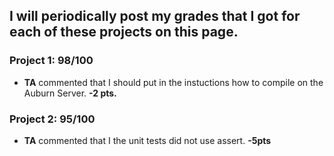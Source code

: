 ## I will periodically post my grades that I got for each of these projects on this page.
 
### Project 1: 98/100
- **TA** commented that I should put in the instuctions how to compile on the Auburn Server. **-2 pts.**

### Project 2: 95/100
- **TA** commented that I the unit tests did not use assert. **-5pts**